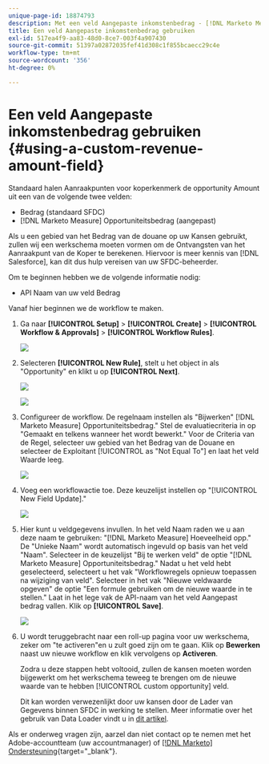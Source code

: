 ```yaml
---
unique-page-id: 18874793
description: Met een veld Aangepaste inkomstenbedrag - [!DNL Marketo Measure] - Productdocumentatie
title: Een veld Aangepaste inkomstenbedrag gebruiken
exl-id: 517ea4f9-aa83-48d0-8ce7-003f4a907430
source-git-commit: 51397a02872035fef41d308c1f855bcaecc29c4e
workflow-type: tm+mt
source-wordcount: '356'
ht-degree: 0%

---
```


# Een veld Aangepaste inkomstenbedrag gebruiken {#using-a-custom-revenue-amount-field}

Standaard halen Aanraakpunten voor koperkenmerk de opportunity Amount uit een van de volgende twee velden:

* Bedrag (standaard SFDC)
* [!DNL Marketo Measure] Opportuniteitsbedrag (aangepast)

Als u een gebied van het Bedrag van de douane op uw Kansen gebruikt, zullen wij een werkschema moeten vormen om de Ontvangsten van het Aanraakpunt van de Koper te berekenen. Hiervoor is meer kennis van [!DNL Salesforce], kan dit dus hulp vereisen van uw SFDC-beheerder.

Om te beginnen hebben we de volgende informatie nodig:

* API Naam van uw veld Bedrag

Vanaf hier beginnen we de workflow te maken.

1. Ga naar **[!UICONTROL Setup]** > **[!UICONTROL Create]** > **[!UICONTROL Workflow & Approvals]** > **[!UICONTROL Workflow Rules]**.

   ![](assets/1.jpg)

1. Selecteren **[!UICONTROL New Rule]**, stelt u het object in als &quot;Opportunity&quot; en klikt u op **[!UICONTROL Next]**.

   ![](assets/2.jpg)

   ![](assets/3.jpg)

1. Configureer de workflow. De regelnaam instellen als &quot;Bijwerken&quot; [!DNL Marketo Measure] Opportuniteitsbedrag.&quot; Stel de evaluatiecriteria in op &quot;Gemaakt en telkens wanneer het wordt bewerkt.&quot; Voor de Criteria van de Regel, selecteer uw gebied van het Bedrag van de Douane en selecteer de Exploitant [!UICONTROL as "Not Equal To"] en laat het veld Waarde leeg.

   ![](assets/4.jpg)

1. Voeg een workflowactie toe. Deze keuzelijst instellen op &quot;[!UICONTROL New Field Update].&quot;

   ![](assets/5.jpg)

1. Hier kunt u veldgegevens invullen. In het veld Naam raden we u aan deze naam te gebruiken: &quot;[!DNL Marketo Measure] Hoeveelheid opp.&quot; De &quot;Unieke Naam&quot; wordt automatisch ingevuld op basis van het veld &quot;Naam&quot;. Selecteer in de keuzelijst &quot;Bij te werken veld&quot; de optie &quot;[!DNL Marketo Measure] Opportuniteitsbedrag.&quot; Nadat u het veld hebt geselecteerd, selecteert u het vak &quot;Workflowregels opnieuw toepassen na wijziging van veld&quot;. Selecteer in het vak &quot;Nieuwe veldwaarde opgeven&quot; de optie &quot;Een formule gebruiken om de nieuwe waarde in te stellen.&quot; Laat in het lege vak de API-naam van het veld Aangepast bedrag vallen. Klik op **[!UICONTROL Save]**.

   ![](assets/6.png)

1. U wordt teruggebracht naar een roll-up pagina voor uw werkschema, zeker om &quot;te activeren&quot;en u zult goed zijn om te gaan. Klik op **Bewerken** naast uw nieuwe workflow en klik vervolgens op **Activeren**.

   Zodra u deze stappen hebt voltooid, zullen de kansen moeten worden bijgewerkt om het werkschema teweeg te brengen om de nieuwe waarde van te hebben [!UICONTROL custom opportunity] veld.

   Dit kan worden verwezenlijkt door uw kansen door de Lader van Gegevens binnen SFDC in werking te stellen. Meer informatie over het gebruik van Data Loader vindt u in [dit artikel](/help/advanced-marketo-measure-features/custom-revenue-amount/using-data-loader-to-update-marketo-measure-custom-amount-field.md).

Als er onderweg vragen zijn, aarzel dan niet contact op te nemen met het Adobe-accountteam (uw accountmanager) of [[!DNL Marketo] Ondersteuning](https://nation.marketo.com/t5/support/ct-p/Support){target="_blank"}.
